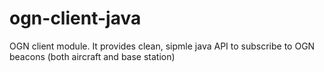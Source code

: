 ogn-client-java
===============

OGN client module. It provides clean, sipmle java API to subscribe to OGN beacons (both aircraft and base station)
